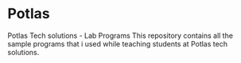 # Potlas
Potlas Tech solutions - Lab Programs
This repository contains all the sample programs that i used while teaching students at Potlas tech solutions.

